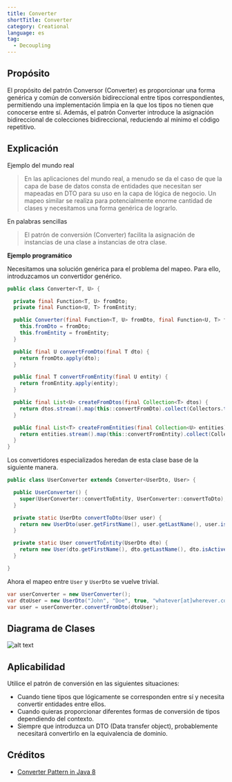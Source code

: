 ```yaml
---
title: Converter
shortTitle: Converter
category: Creational
language: es
tag:
  - Decoupling
---
```


## Propósito

El propósito del patrón Conversor (Converter) es proporcionar una forma genérica y común de conversión bidireccional
entre tipos correspondientes, permitiendo una implementación limpia en la que los tipos no
tienen que conocerse entre sí. Además, el patrón Converter introduce la asignación bidireccional de colecciones
bidireccional, reduciendo al mínimo el código repetitivo.

## Explicación

Ejemplo del mundo real

> En las aplicaciones del mundo real, a menudo se da el caso de que la capa de base de datos consta de entidades que
> necesitan ser mapeadas en DTO para su uso en la capa de lógica de negocio. Un mapeo similar se realiza para
> potencialmente enorme cantidad de clases y necesitamos una forma genérica de lograrlo.

En palabras sencillas

> El patrón de conversión (Converter) facilita la asignación de instancias de una clase a instancias de otra clase.

**Ejemplo programático**

Necesitamos una solución genérica para el problema del mapeo. Para ello, introduzcamos un convertidor genérico.

```java
public class Converter<T, U> {

  private final Function<T, U> fromDto;
  private final Function<U, T> fromEntity;

  public Converter(final Function<T, U> fromDto, final Function<U, T> fromEntity) {
    this.fromDto = fromDto;
    this.fromEntity = fromEntity;
  }

  public final U convertFromDto(final T dto) {
    return fromDto.apply(dto);
  }

  public final T convertFromEntity(final U entity) {
    return fromEntity.apply(entity);
  }

  public final List<U> createFromDtos(final Collection<T> dtos) {
    return dtos.stream().map(this::convertFromDto).collect(Collectors.toList());
  }

  public final List<T> createFromEntities(final Collection<U> entities) {
    return entities.stream().map(this::convertFromEntity).collect(Collectors.toList());
  }
}
```

Los convertidores especializados heredan de esta clase base de la siguiente manera.

```java
public class UserConverter extends Converter<UserDto, User> {

  public UserConverter() {
    super(UserConverter::convertToEntity, UserConverter::convertToDto);
  }

  private static UserDto convertToDto(User user) {
    return new UserDto(user.getFirstName(), user.getLastName(), user.isActive(), user.getUserId());
  }

  private static User convertToEntity(UserDto dto) {
    return new User(dto.getFirstName(), dto.getLastName(), dto.isActive(), dto.getEmail());
  }

}
```

Ahora el mapeo entre `User` y `UserDto` se vuelve trivial.

```java
var userConverter = new UserConverter();
var dtoUser = new UserDto("John", "Doe", true, "whatever[at]wherever.com");
var user = userConverter.convertFromDto(dtoUser);
```

## Diagrama de Clases

![alt text](./etc/converter.png "Converter Pattern")

## Aplicabilidad

Utilice el patrón de conversión en las siguientes situaciones:

* Cuando tiene tipos que lógicamente se corresponden entre sí y necesita convertir entidades
  entre ellos.
* Cuando quieras proporcionar diferentes formas de conversión de tipos dependiendo del contexto.
* Siempre que introduzca un DTO (Data transfer object), probablemente necesitará convertirlo en la
  equivalencia de dominio.

## Créditos

* [Converter Pattern in Java 8](http://www.xsolve.pl/blog/converter-pattern-in-java-8/)

